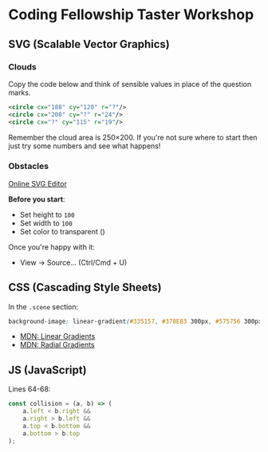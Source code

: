 # Coding Fellowship Taster Workshop


## SVG (Scalable Vector Graphics)

### Clouds

Copy the code below and think of sensible values in place of the question marks.

```svg
<circle cx="188" cy="120" r="?"/>
<circle cx="208" cy="?" r="24"/>
<circle cx="?" cy="115" r="19"/>
```

Remember the cloud area is 250×200. If you're not sure where to start then just try some numbers and see what happens!


### Obstacles

[Online SVG Editor](https://editor.method.ac)

**Before you start**:

- Set height to `100`
- Set width to `100`
- Set color to transparent ()

Once you're happy with it:

- View -> Source... (Ctrl/Cmd + U)


## CSS (Cascading Style Sheets)

In the `.scene` section:

```css
background-image: linear-gradient(#335157, #378E83 300px, #575756 300px);
```

- [MDN: Linear Gradients](https://developer.mozilla.org/en-US/docs/Web/CSS/linear-gradient)
- [MDN: Radial Gradients](https://developer.mozilla.org/en-US/docs/Web/CSS/radial-gradient)


## JS (JavaScript)

Lines 64-68:

```js
const collision = (a, b) => (
    a.left < b.right &&
    a.right > b.left &&
    a.top < b.bottom &&
    a.bottom > b.top
);
```
